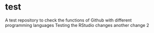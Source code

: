 # test

A test repository to check the functions of Github with different programming languages
Testing the RStudio changes
another change 2
